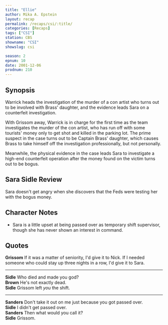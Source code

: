 ```yaml
---
title: "Ellie"
author: Mika A. Epstein
layout: recap
permalink: /recaps/csi/:title/
categories: [Recaps]
tags: ["CSI"]
station: CBS
showname: "CSI"
showslug: csi

season: 2  
epnum: 10
date: 2001-12-06
prodnum: 210  
---
```


## Synopsis

Warrick heads the investigation of the murder of a con artist who turns out to be involved with Brass' daughter, and the evidence leads Sara on a counterfeit investigation.

With Grissom away, Warrick is in charge for the first time as the team investigates the murder of the con artist, who has run off with some tourists' money only to get shot and killed in the parking lot. The prime suspect in the case turns out to be Captain Brass' daughter, which causes Brass to take himself off the investigation professionally, but not personally.

Meanwhile, the physical evidence in the case leads Sara to investigate a high-end counterfeit operation after the money found on the victim turns out to be bogus.

## Sara Sidle Review

Sara doesn't get angry when she discovers that the Feds were testing her with the bogus money.

## Character Notes

* Sara is a little upset at being passed over as temporary shift supervisor, though she has never shown an interest in command.

## Quotes

**Grissom** If it was a matter of seniority, I'd give it to Nick. If I needed someone who could stay up three nights in a row, I'd give it to Sara.  

- - -

**Sidle** Who died and made you god?  
**Brown** He's not exactly dead.  
**Sidle** Grissom left _you_ the shift.  

- - -

**Sanders** Don't take it out on me just because you got passed over.  
**Sidle** I didn't get passed over.  
**Sanders** Then what would you call it?  
**Sidle** Grissom.

